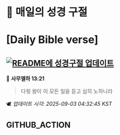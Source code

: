 # 🙏 매일의 성경 구절
# [Daily Bible verse]
## [![README에 성경구절 업데이트](https://github.com/DONGSUKA/first_test/actions/workflows/update-readme-bible.yml/badge.svg)](https://github.com/DONGSUKA/first_test/actions/workflows/update-readme-bible.yml)
<!-- START_BIBLE_VERSE -->
📖 **사무엘하 13:21**
> 다윗 왕이 이 모든 일을 듣고 심히 노하니라

🕊️ _업데이트 시각: 2025-09-03 04:32:45 KST_
  <!-- END_BIBLE_VERSE -->
## GITHUB_ACTION
